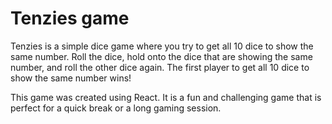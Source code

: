 # Tenzies game

Tenzies is a simple dice game where you try to get all 10 dice to show the same number. Roll the dice, hold onto the dice that are showing the same number, and roll the other dice again. The first player to get all 10 dice to show the same number wins!

This game was created using React. It is a fun and challenging game that is perfect for a quick break or a long gaming session.
